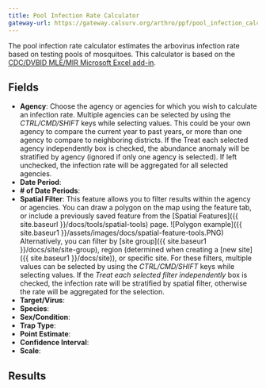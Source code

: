 ```yaml
---
title: Pool Infection Rate Calculator
gateway-url: https://gateway.calsurv.org/arthro/ppf/pool_infection_calc
---
```

The pool infection rate calculator estimates the arbovirus infection rate based on testing pools of mosquitoes. This calculator is based on the [CDC/DVBID MLE/MIR Microsoft Excel add-in](<https://www.cdc.gov/westnile/resourcepages/mosqSurvSoft.html>).

## Fields
* **Agency**: Choose the agency or agencies for which you wish to calculate an infection rate. Multiple agencies can be selected by using the *CTRL/CMD/SHIFT* keys while selecting values. This could be your own agency to compare the current year to past years, or more than one agency to compare to neighboring districts. If the Treat each selected agency independently box is checked, the abundance anomaly will be stratified by agency (ignored if only one agency is selected). If left unchecked, the infection rate will be aggregated for all selected agencies.
* **Date Period**:
* **# of Date Periods**:
* **Spatial Filter**: This feature allows you to filter results within the agency or agencies. You can draw a polygon on the map using the feature tab, or include a previously saved feature from the [Spatial Features]({{ site.baseurl }}/docs/tools/spatial-tools) page. ![Polygon example]({{ site.baseur1 }}/assets/images/docs/spatial-feature-tools.PNG) Alternatively, you can filter by [site group]({{ site.baseur1 }}/docs/site/site-group), region (determined when creating a [new site]({{ site.baseur1 }}/docs/site)), or specific site. For these filters, multiple values can be selected by using the *CTRL/CMD/SHIFT* keys while selecting values. If the *Treat each selected filter independently* box is checked, the infection rate will be stratified by spatial filter, otherwise the rate will be aggregated for the selection.
* **Target/Virus**:
* **Species**:
* **Sex/Condition**:
* **Trap Type**:
* **Point Estimate**:
* **Confidence Interval**:
* **Scale**:

## Results
